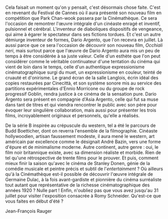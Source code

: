 Cela faisait un moment qu'on y pensait, c'est désormais chose faite. C'est en revenant du Festival de Cannes où il aura présenté son nouveau film en compétition que Park Chan-wook passera par la Cinémathèque. Ce sera l'occasion de remontrer l'œuvre intégrale d'un cinéaste enragé et inventif, pulsionnel et cérébral. L'inventeur de diaboliques dispositifs de vengeance, qui aime à égarer le spectateur dans ses fictions tordues. Et c'est un autre démiurge inventeur de formes, Dario Argento, que l'on recevra en juillet. Là aussi parce que ce sera l'occasion de découvrir son nouveau film, _Occhiali neri_, mais surtout parce que l'œuvre de Dario Argento aura mis un peu de temps à être considérée à sa juste valeur. Celle d'un esthète que l'on peut considérer comme le véritable continuateur d'une tentation du cinéma qui vient de loin dans le temps, celle d'un authentique expressionisme cinématographique surgi du muet, un expressionisme en couleur, teinté de cruauté et d'onirisme. Le grand écran de la salle Langlois, écrin idéal des copies restaurées par Cinecittà, et son système sonore mis au service des partitions expérimentales d'Ennio Morricone ou du groupe de rock progressif Goblin, rendra justice à ce cinéma de la sensation pure. Dario Argento sera présent en compagnie d'Asia Argento, celle qui fut sa muse dans tant de titres et qui viendra rencontrer le public avec son père pour évoquer leur singulière collaboration, mais aussi pour présenter les trois films, incroyablement originaux et personnels, qu'elle a réalisés.

De la série B inspirée au crépuscule du western, tel a été le parcours de Budd Boetticher, dont on reverra l'ensemble de la filmographie. Cinéaste hollywoodien, artisan faussement modeste, il aura mené le western, art américain par excellence comme le désignait André Bazin, vers une forme d'épure et de minimalisme moderne. Autre continent, autre genre : oui, le film noir britannique existe, avec sa dimension réaliste et morbide. Rien de tel qu'une rétrospective de trente films pour le prouver. Et puis, comment mieux finir la saison qu'avec le cinéma de Stanley Donen, génie de la comédie musicale et peintre précis et subtil de l'_entertainment_ ? Où ailleurs qu'à la Cinémathèque est-il possible de découvrir l'œuvre intégrale de Germaine Dulac, à la fois avant-gardiste et pionnière du cinéma surréaliste tout autant que représentative de la richesse cinématographique des années 1920 ? Nulle part ! Enfin, n'oubliez pas que vous avez jusqu'au 31 juillet pour visiter l'exposition consacrée à Romy Schneider. Qu'est-ce que vous faites en début d'été ?

Jean-François Rauger
